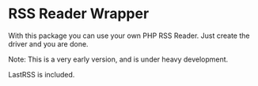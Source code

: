 # RSS Reader Wrapper
With this package you can use your own PHP RSS Reader. Just create the driver and you are done.

Note: This is a very early version, and is under heavy development.

LastRSS is included.